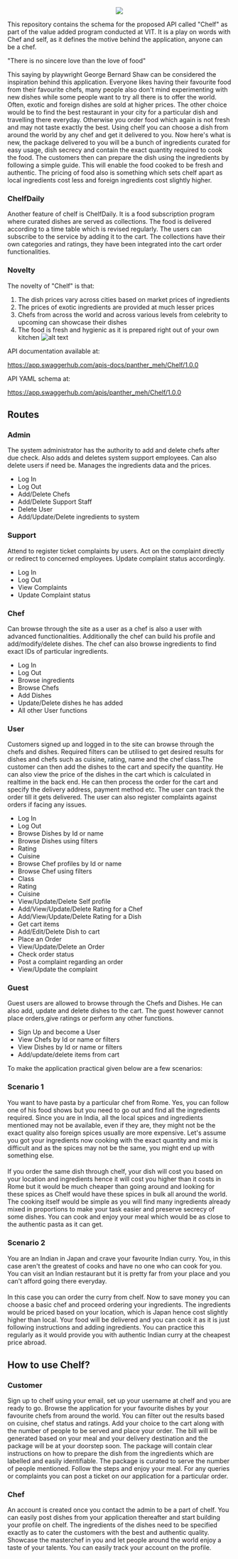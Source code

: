 <p align="center">
  <img src="https://github.com/crescent-igor/Chelf-PayPal-VAP-FinalAssignment/blob/master/chelf-logo.png">
</p>
This repository contains the schema for the proposed API called "Chelf" as part of the value added program conducted at VIT. It is a play on words with Chef and self, as it defines the motive behind the application, anyone can be a chef.
 
"There is no sincere love than the love of food"
 
This saying by playwright George Bernard Shaw can be considered the inspiration behind this application. Everyone likes having their favourite food from their favourite chefs, many people also don't mind experimenting with new dishes while some people want to try all there is to offer the world. Often, exotic and foreign dishes are sold at higher prices. The other choice would be to find the best restaurant in your city for a particular dish and travelling there everyday. Otherwise you order food which again is not fresh and may not taste exactly the best. Using chelf you can choose a dish from around the world by any chef and get it delivered to you. Now here's what is new, the package delivered to you will be a bunch of ingredients curated for easy usage, dish secrecy and contain the exact quantity required to cook the food. The customers then can prepare the dish using the ingredients by following a simple guide. This will enable the food cooked to be fresh and authentic. The pricing of food also is something which sets chelf apart as local  ingredients cost less and foreign ingredients cost slightly higher.
### ChelfDaily
Another feature of chelf is ChelfDaily. It is a food subscription program where curated dishes are served as collections. The food is delivered according to a time table which is revised regularly. The users can subscribe to the service by adding it to the cart. The collections have their own categories and ratings, they have been integrated into the cart order functionalities.  
### Novelty
 The novelty of "Chelf" is that:
 1.  The dish prices vary across cities based on market prices of ingredients
 2.  The prices of exotic ingredients are provided at much lesser prices
 3.  Chefs from across the world and across various levels from celebrity to upcoming can showcase their dishes
 4.  The food is fresh and hygienic as it is prepared right out of your own kitchen
![alt text][diag]
 
[diag]: https://github.com/crescent-igor/Chelf-PayPal-VAP-FinalAssignment/blob/master/Chelf.png
 
API documentation available at:
 
https://app.swaggerhub.com/apis-docs/panther_meh/Chelf/1.0.0
 
API YAML schema at:
 
https://app.swaggerhub.com/apis/panther_meh/Chelf/1.0.0
 
## Routes
### Admin
The system administrator has the authority to add and delete chefs after due check. Also adds and deletes system support employees. Can also delete users if need be. Manages the ingredients data and the prices.
- Log In
- Log Out
- Add/Delete Chefs
- Add/Delete Support Staff
- Delete User
- Add/Update/Delete ingredients to system
### Support
Attend to register ticket complaints by users. Act on the complaint directly or redirect to concerned employees. Update complaint status accordingly.
- Log In
- Log Out
- View Complaints
- Update Complaint status
### Chef
Can browse through the site as a user as a chef is also a user with advanced functionalities. Additionally the chef can build his profile and add/modify/delete dishes. The chef can also browse ingredients to find exact IDs of particular ingredients.
- Log In
- Log Out
- Browse ingredients
- Browse Chefs
- Add Dishes
- Update/Delete dishes he has added
- All other User functions
### User
Customers signed up and logged in to the site can browse through the chefs and dishes. Required filters can be utilised to get desired results for dishes and chefs such as cuisine, rating, name and the chef class.The customer can then add the dishes to the cart and specify the quantity. He can also view the price of the dishes in the cart which is calculated in realtime in the back end. He can then process the order for the cart and specify the delivery address, payment method etc. The user can track the order till it gets delivered. The user can also register complaints against orders if facing any issues.
- Log In
- Log Out
- Browse Dishes by Id or name
- Browse Dishes using filters
 - Rating
 - Cuisine
- Browse Chef profiles by Id or name
- Browse Chef using filters
 - Class
 - Rating
 - Cuisine
- View/Update/Delete Self profile
- Add/View/Update/Delete Rating for a Chef
- Add/View/Update/Delete Rating for a Dish
- Get cart items
- Add/Edit/Delete Dish to cart
- Place an Order
- View/Update/Delete an Order
- Check order status
- Post a complaint regarding an order
- View/Update the complaint
### Guest
Guest users are allowed to browse through the Chefs and Dishes. He can also add, update and delete dishes to the cart. The guest however cannot place orders,give ratings or perform any other functions.
- Sign Up and become a User
- View Chefs by Id or name or filters
- View Dishes by Id or name or filters
- Add/update/delete items from cart
 
To make the application practical given below are a few scenarios:
### Scenario 1
You want to have pasta by a particular chef from Rome. Yes, you can follow one of his food shows but you need to go out and find all the ingredients required. Since you are in India, all the local spices and ingredients mentioned may not be available, even if they are, they might not be the exact quality also foreign spices usually are more expensive. Let's assume you got your ingredients now cooking with the exact quantity and mix is difficult and as the spices may not be the same, you might end up with something else.
####
If you order the same dish through chelf, your dish will cost you based on your location and ingredients hence it will cost you higher than it costs in Rome but it would be much cheaper than going around and looking for these spices as Chelf would have these spices in bulk all around the world. The cooking itself would be simple as you will find many ingredients already mixed in proportions to make your task easier and preserve secrecy of some dishes. You can cook and enjoy your meal which would be as close to the authentic pasta as it can get.
### Scenario 2
You are an Indian in Japan and crave your favourite Indian curry. You, in this case aren't the greatest of cooks and have no one who can cook for you. You can visit an Indian restaurant    but it is pretty far from your place and you can't afford going there everyday.
####
In this case you can order the curry from chelf. Now to save money you can choose a basic chef and proceed ordering your ingredients. The ingredients would be priced based on your location, which is Japan hence cost slightly higher than local. Your food will be delivered and you can cook it as it is just following instructions and adding ingredients. You can practice this regularly as it would provide you with authentic Indian curry at the cheapest price abroad. 
 
 
## How to use Chelf?
###  Customer
Sign up to chelf using your email, set up your username at chelf and you are ready to go. Browse the application for your favourite dishes by your favourite chefs from around the world. You can filter out the results based on cuisine, chef status and ratings. Add your choice to the cart along with the number of people to be served and place your order. The bill will be generated based on your meal and your delivery destination and the package will be at your doorstep soon. The package will contain clear instructions on how to prepare the dish from the ingredients which are labelled and easily identifiable. The package is curated to serve the number of people mentioned. Follow the steps and enjoy your meal. For any queries or complaints you can post a ticket on our application for a particular order.
 
### Chef
An account is created once you contact the admin to be a part of chelf. You can easily post dishes from your application thereafter and start building your profile on chelf. The ingredients of the dishes need to be specified exactly as to cater the customers with the best and authentic quality. Showcase the masterchef in you and let people around the world enjoy a taste of your talents. You can easily track your account on the profile.
 

